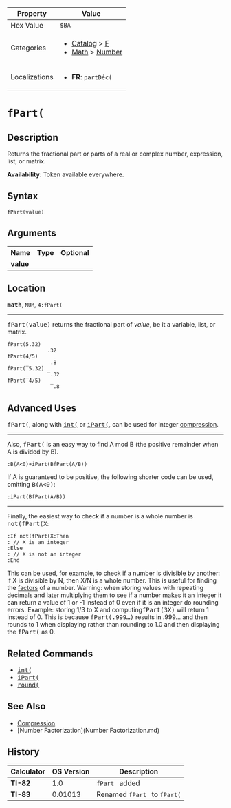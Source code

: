 | Property      | Value |
|---------------|-------|
| Hex Value     | `$BA`|
| Categories    | <ul><li>[Catalog](<../categories/Catalog.md>) > [F](<../categories/Catalog.md#F>)</li><li>[Math](<../categories/Math.md>) > [Number](<../categories/Math.md#Number>)</li></ul> |
| Localizations | <ul><li><b>FR</b>: `partDéc(`</li></ul> |

# `fPart(`

## Description
Returns the fractional part or parts of a real or complex number, expression, list, or matrix.


<b>Availability</b>: Token available everywhere.

## Syntax
`fPart(value)`

## Arguments
<table>
<tr><th>Name</th><th>Type</th><th>Optional</th></tr>

<tr><td><b>value</b></td><td></td><td></td></tr>

</table>

## Location
<tt><kbd><b>math</b></kbd></tt>, `NUM`, `4:fPart(`
<hr>

<tt>fPart(value)</tt> returns the fractional part of _value_, be it a variable, list, or matrix.

```ti-basic
fPart(5.32)
             .32
fPart(4/5)
              .8
fPart(‾5.32)
             ‾.32
fPart(‾4/5)
              ‾.8
```

## Advanced Uses

<tt>fPart(</tt>, along with <tt><a href="int(.md">int(</a></tt> or <tt><a href="iPart(.md">iPart(</a></tt>, can be used for integer [compression](compression.md).

* * *

Also, <tt>fPart(</tt> is an easy way to find A mod B (the positive remainder when A is divided by B).

```ti-basic
:B(A<0)+iPart(BfPart(A/B))
```

If A is guaranteed to be positive, the following shorter code can be used, omitting <tt>B(A&lt;0)</tt>:

```ti-basic
:iPart(BfPart(A/B))
```

* * *

Finally, the easiest way to check if a number is a whole number is <tt>not(fPart(X</tt>:

```ti-basic
:If not(fPart(X:Then
: // X is an integer
:Else
: // X is not an integer
:End
```

This can be used, for example, to check if a number is divisible by another: if X is divisible by N, then X/N is a whole number. This is useful for finding the [factors](factorization) of a number. Warning: when storing values with repeating decimals and later multiplying them to see if a number makes it an integer it can return a value of 1 or -1 instead of 0 even if it is an integer do rounding errors. Example: storing 1/3 to X and computing<tt>fPart(3X)</tt> will return 1 instead of 0. This is because <tt>fPart(.999…)</tt> results in .999… and then rounds to 1 when displaying rather than rounding to 1.0 and then displaying the <tt>fPart(</tt> as 0.

## Related Commands

*   <tt><a href="int(.md">int(</a></tt>
*   <tt><a href="iPart(.md">iPart(</a></tt>
*   <tt><a href="round(.md">round(</a></tt>

## See Also

*   [Compression](Compression.md)
*   [Number Factorization](Number Factorization.md)

## History
| Calculator | OS Version | Description |
|------------|------------|-------------|
| <b>TI-82</b> | 1.0 | `fPart ` added |
| <b>TI-83</b> | 0.01013 | Renamed `fPart ` to `fPart(`


